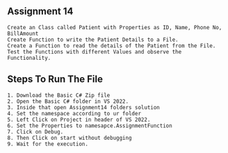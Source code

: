 ## Assignment 14
    Create an Class called Patient with Properties as ID, Name, Phone No, BillAmount
    Create Function to write the Patient Details to a File.
    Create a Function to read the details of the Patient from the File.
    Test the Functions with different Values and observe the Functionality.

## Steps To Run The File
    1. Download the Basic C# Zip file
    2. Open the Basic C# folder in VS 2022.
    3. Inside that open Assignment14 folders solution 
    4. Set the namespace according to ur folder
    5. Left Click on Project in header of VS 2022.
    6. Set the Properties to namesapce.AssignmentFunction
    7. Click on Debug.
    8. Then Click on start without debugging
    9. Wait for the execution.
